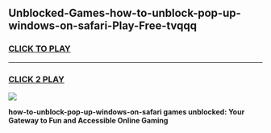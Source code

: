 
## Unblocked-Games-how-to-unblock-pop-up-windows-on-safari-Play-Free-tvqqq
<h3>
<a href="https://premium76.site?title=how-to-unblock-pop-up-windows-on-safari&ref=10A">CLICK TO PLAY</a></h3>
<hr>

<h3>
<a href="https://premium76.site?title=how-to-unblock-pop-up-windows-on-safari&ref=10A">CLICK 2 PLAY</a>
  
</h3>

<a href="https://premium76.site?title=how-to-unblock-pop-up-windows-on-safari&ref=10A"><img src="https://clearcache.store/games.png"></a>


**how-to-unblock-pop-up-windows-on-safari games unblocked: Your Gateway to Fun and Accessible Online Gaming**
